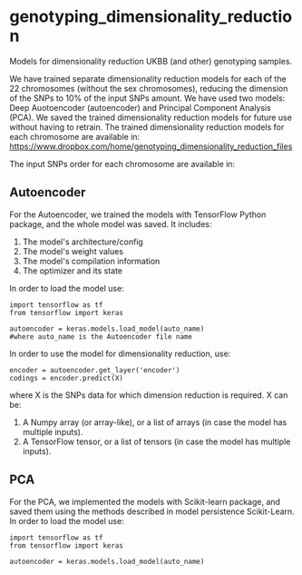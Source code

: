 # genotyping_dimensionality_reduction
Models for dimensionality reduction UKBB (and other) genotyping samples.

We have trained separate dimensionality reduction models for each of the 22 chromosomes (without the sex chromosomes), reducing the dimension of the SNPs to 10% of the input SNPs amount. We have used two models: Deep Auotoencoder (autoencoder) and Principal Component Analysis (PCA). We saved the trained dimensionality reduction models for future use without having to retrain.
The trained dimensionality reduction models for each chromosome are available in: https://www.dropbox.com/home/genotyping_dimensionality_reduction_files

The input SNPs order for each chromosome are available in:

## Autoencoder
For the Autoencoder, we trained the models with TensorFlow Python package, and the whole model was saved. It includes:
1. The model's architecture/config
2. The model's weight values
3. The model's compilation information
4. The optimizer and its state

In order to load the model use:
```
import tensorflow as tf
from tensorflow import keras

autoencoder = keras.models.load_model(auto_name)
#where auto_name is the Autoencoder file name
```
In order to use the model for dimensionality reduction, use:
```
encoder = autoencoder.get_layer('encoder')
codings = encoder.predict(X)
```
where X is the SNPs data for which dimension reduction is required. X can be:
1. A Numpy array (or array-like), or a list of arrays (in case the model has multiple inputs).
2. A TensorFlow tensor, or a list of tensors (in case the model has multiple inputs).

## PCA
For the PCA, we implemented the models with Scikit-learn package, and saved them using the methods described in model persistence Scikit-Learn.
In order to load the model use:
```
import tensorflow as tf
from tensorflow import keras

autoencoder = keras.models.load_model(auto_name)
```
